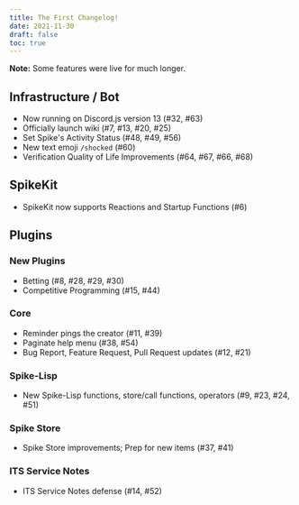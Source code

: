 ```yaml
---
title: The First Changelog!
date: 2021-11-30
draft: false
toc: true
---
```


**Note:** Some features were live for much longer.

## Infrastructure / Bot
* Now running on Discord.js version 13 (#32, #63)
* Officially launch wiki (#7, #13, #20, #25)
* Set Spike's Activity Status (#48, #49, #56)
* New text emoji `/shocked` (#60)
* Verification Quality of Life Improvements (#64, #67, #66, #68)

## SpikeKit
* SpikeKit now supports Reactions and Startup Functions (#6)

## Plugins

### New Plugins
* Betting (#8, #28, #29, #30)
* Competitive Programming (#15, #44)

### Core
* Reminder pings the creator (#11, #39)
* Paginate help menu (#38, #54)
* Bug Report, Feature Request, Pull Request updates (#12, #21)

### Spike-Lisp
* New Spike-Lisp functions, store/call functions, operators (#9, #23, #24, #51)

### Spike Store
* Spike Store improvements; Prep for new items (#37, #41)

### ITS Service Notes
* ITS Service Notes defense (#14, #52)